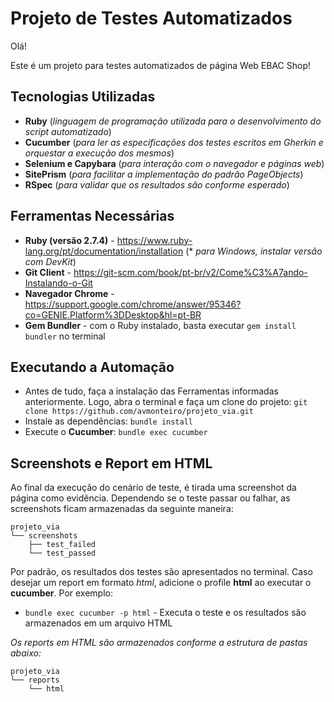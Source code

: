 # **Projeto de Testes Automatizados**

Olá!

Este é um projeto para testes automatizados de página Web EBAC Shop!

## **Tecnologias Utilizadas**
* **Ruby** (_linguagem de programação utilizada para o desenvolvimento do script automatizado_)
* **Cucumber** (_para ler as especificações dos testes escritos em Gherkin e orquestar a execução dos mesmos_)
* **Selenium e Capybara** (_para interação com o navegador e páginas web_)
* **SitePrism** (_para facilitar a implementação do padrão PageObjects_)
* **RSpec** (_para validar que os resultados são conforme esperado_)


## **Ferramentas Necessárias**
* **Ruby (versão 2.7.4)** - <https://www.ruby-lang.org/pt/documentation/installation> (* _para Windows, instalar versão com DevKit_)
* **Git Client** - <https://git-scm.com/book/pt-br/v2/Come%C3%A7ando-Instalando-o-Git>
* **Navegador Chrome** - <https://support.google.com/chrome/answer/95346?co=GENIE.Platform%3DDesktop&hl=pt-BR>
* **Gem Bundler** - com o Ruby instalado, basta executar ```gem install bundler``` no terminal


## **Executando a Automação**
* Antes de tudo, faça a instalação das Ferramentas informadas anteriormente. Logo, abra o terminal e faça um clone do projeto:
```git clone https://github.com/avmonteiro/projeto_via.git```
* Instale as dependências: ```bundle install```
* Execute o **Cucumber**: ```bundle exec cucumber```


## **Screenshots e Report em HTML**
Ao final da execução do cenário de teste, é tirada uma screenshot da página como evidência. Dependendo se o teste passar ou falhar, as screenshots ficam armazenadas da seguinte maneira:

```
projeto_via
└── screenshots
    ├── test_failed
    └── test_passed
```



Por padrão, os resultados dos testes são apresentados no terminal. Caso desejar um report em formato _html_, adicione o profile **html** ao executar o **cucumber**. Por exemplo:
* ```bundle exec cucumber -p html``` - Executa o teste e os resultados são armazenados em um arquivo HTML


_Os reports em HTML são armazenados conforme a estrutura de pastas abaixo:_

```
projeto_via
└── reports
    └── html
```
